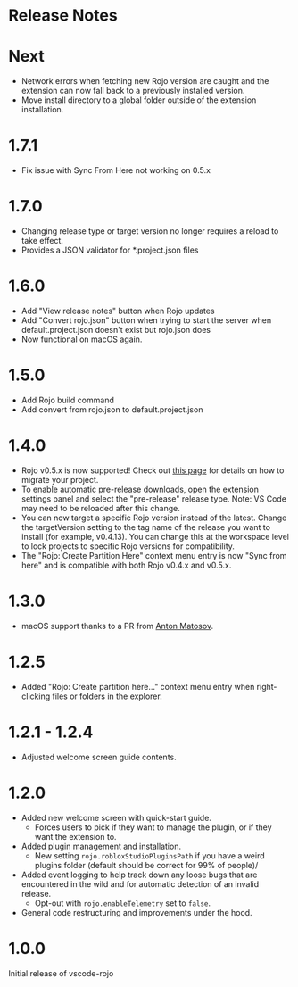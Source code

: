 # Release Notes

# Next

- Network errors when fetching new Rojo version are caught and the extension can now fall back to a previously installed version.
- Move install directory to a global folder outside of the extension installation.

# 1.7.1

- Fix issue with Sync From Here not working on 0.5.x

# 1.7.0

- Changing release type or target version no longer requires a reload to take effect.
- Provides a JSON validator for *.project.json files

# 1.6.0

- Add "View release notes" button when Rojo updates
- Add "Convert rojo.json" button when trying to start the server when default.project.json doesn't exist but rojo.json does
- Now functional on macOS again.

# 1.5.0

- Add Rojo build command
- Add convert from rojo.json to default.project.json

# 1.4.0

- Rojo v0.5.x is now supported! Check out [this page](https://lpghatguy.github.io/rojo/migrating-to-epiphany/) for details on how to migrate your project.
- To enable automatic pre-release downloads, open the extension settings panel and select the "pre-release" release type. Note: VS Code may need to be reloaded after this change.
- You can now target a specific Rojo version instead of the latest. Change the targetVersion setting to the tag name of the release you want to install (for example, v0.4.13). You can change this at the workspace level to lock projects to specific Rojo versions for compatibility.
- The "Rojo: Create Partition Here" context menu entry is now "Sync from here" and is compatible with both Rojo v0.4.x and v0.5.x.

# 1.3.0

- macOS support thanks to a PR from [Anton Matosov](https://github.com/anton-matosov).

# 1.2.5

- Added "Rojo: Create partition here..." context menu entry when right-clicking files or folders in the explorer.

# 1.2.1 - 1.2.4

- Adjusted welcome screen guide contents.

# 1.2.0

- Added new welcome screen with quick-start guide.
  - Forces users to pick if they want to manage the plugin, or if they want the extension to.
- Added plugin management and installation.
  - New setting `rojo.robloxStudioPluginsPath` if you have a weird plugins folder (default should be correct for 99% of people)/
- Added event logging to help track down any loose bugs that are encountered in the wild and for automatic detection of an invalid release.
  - Opt-out with `rojo.enableTelemetry` set to `false`.
- General code restructuring and improvements under the hood.

# 1.0.0

Initial release of vscode-rojo
